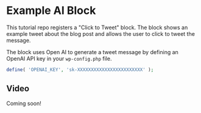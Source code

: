 # Example AI Block

This tutorial repo registers a "Click to Tweet" block. The block shows an example tweet about the blog post and allows the user to click to tweet the message.

The block uses Open AI to generate a tweet message by defining an OpenAI API key in your `wp-config.php` file.

```php
define( 'OPENAI_KEY', 'sk-XXXXXXXXXXXXXXXXXXXXXXXX' );
```

## Video

Coming soon!
